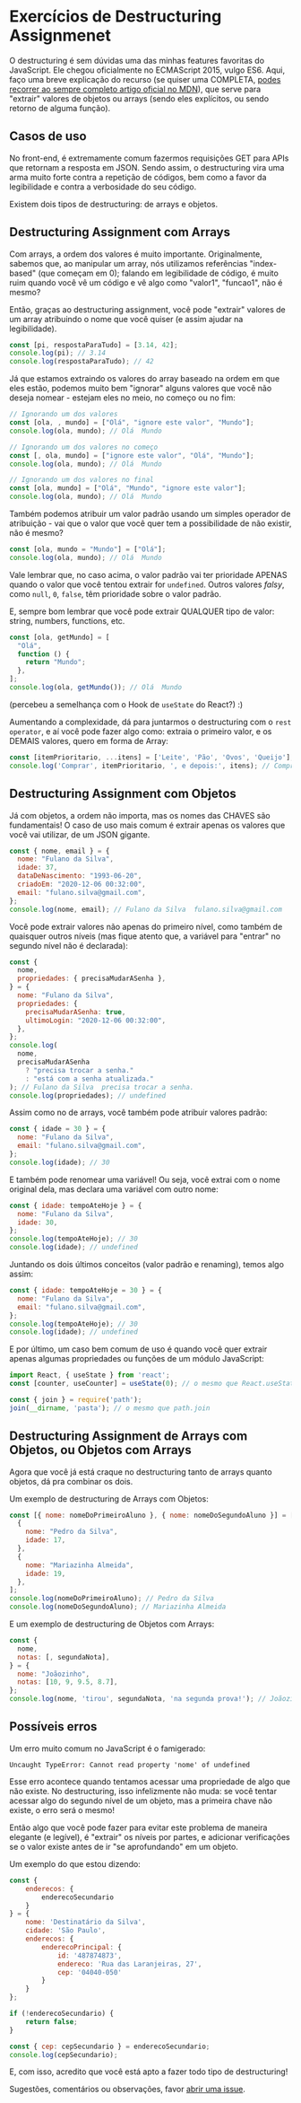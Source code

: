 # Exercícios de Destructuring Assignmenet

O destructuring é sem dúvidas uma das minhas features favoritas do JavaScript. Ele chegou oficialmente no ECMAScript 2015, vulgo ES6. Aqui, faço uma breve explicação do recurso (se quiser uma COMPLETA, [podes recorrer ao sempre completo artigo oficial no MDN](https://developer.mozilla.org/pt-BR/docs/Web/JavaScript/Reference/Operators/Destructuring_assignment)), que serve para "extrair" valores de objetos ou arrays (sendo eles explícitos, ou sendo retorno de alguma função).

## Casos de uso
No front-end, é extremamente comum fazermos requisições GET para APIs que retornam a resposta em JSON. Sendo assim, o destructuring vira uma arma muito forte contra a repetição de códigos, bem como a favor da legibilidade e contra a verbosidade do seu código.

Existem dois tipos de destructuring: de arrays e objetos.

## Destructuring Assignment com Arrays
Com arrays, a ordem dos valores é muito importante. Originalmente, sabemos que, ao manipular um array, nós utilizamos referências "index-based" (que começam em 0); falando em legibilidade de código, é muito ruim quando você vê um código e vê algo como "valor1", "funcao1", não é mesmo?

Então, graças ao destructuring assignment, você pode "extrair" valores de um array atribuindo o nome que você quiser (e assim ajudar na legibilidade).

```js
const [pi, respostaParaTudo] = [3.14, 42];
console.log(pi); // 3.14
console.log(respostaParaTudo); // 42
```

Já que estamos extraindo os valores do array baseado na ordem em que eles estão, podemos muito bem "ignorar" alguns valores que você não deseja nomear - estejam eles no meio, no começo ou no fim:

```js
// Ignorando um dos valores
const [ola, , mundo] = ["Olá", "ignore este valor", "Mundo"];
console.log(ola, mundo); // Olá  Mundo
```

```js
// Ignorando um dos valores no começo
const [, ola, mundo] = ["ignore este valor", "Olá", "Mundo"];
console.log(ola, mundo); // Olá  Mundo
```

```js
// Ignorando um dos valores no final
const [ola, mundo] = ["Olá", "Mundo", "ignore este valor"];
console.log(ola, mundo); // Olá  Mundo
```

Também podemos atribuir um valor padrão usando um simples operador de atribuição - vai que o valor que você quer tem a possibilidade de não existir, não é mesmo?

```js
const [ola, mundo = "Mundo"] = ["Olá"];
console.log(ola, mundo); // Olá  Mundo
```

Vale lembrar que, no caso acima, o valor padrão vai ter prioridade APENAS quando o valor que você tentou extrair for `undefined`. Outros valores *falsy*, como `null`, `0`, `false`, têm prioridade sobre o valor padrão.

E, sempre bom lembrar que você pode extrair QUALQUER tipo de valor: string, numbers, functions, etc.

```js
const [ola, getMundo] = [
  "Olá",
  function () {
    return "Mundo";
  },
];
console.log(ola, getMundo()); // Olá  Mundo
```
(percebeu a semelhança com o Hook de `useState` do React?) :)

Aumentando a complexidade, dá para juntarmos o destructuring com o `rest operator`, e aí você pode fazer algo como: extraia o primeiro valor, e os DEMAIS valores, quero em forma de Array:

```js
const [itemPrioritario, ...itens] = ['Leite', 'Pão', 'Ovos', 'Queijo'];
console.log('Comprar', itemPrioritario, ', e depois:', itens); // Comprar  Leite  , e depois: ['Pão', 'Ovos', 'Queijo'];
```

## Destructuring Assignment com Objetos
Já com objetos, a ordem não importa, mas os nomes das CHAVES são fundamentais! O caso de uso mais comum é extrair apenas os valores que você vai utilizar, de um JSON gigante.

```js
const { nome, email } = {
  nome: "Fulano da Silva",
  idade: 37,
  dataDeNascimento: "1993-06-20",
  criadoEm: "2020-12-06 00:32:00",
  email: "fulano.silva@gmail.com",
};
console.log(nome, email); // Fulano da Silva  fulano.silva@gmail.com
```

Você pode extrair valores não apenas do primeiro nível, como também de quaisquer outros níveis (mas fique atento que, a variável para "entrar" no segundo nível não é declarada):

```js
const {
  nome,
  propriedades: { precisaMudarASenha },
} = {
  nome: "Fulano da Silva",
  propriedades: {
    precisaMudarASenha: true,
    ultimoLogin: "2020-12-06 00:32:00",
  },
};
console.log(
  nome,
  precisaMudarASenha
    ? "precisa trocar a senha."
    : "está com a senha atualizada."
); // Fulano da Silva  precisa trocar a senha.
console.log(propriedades); // undefined
```

Assim como no de arrays, você também pode atribuir valores padrão:
```js
const { idade = 30 } = {
  nome: "Fulano da Silva",
  email: "fulano.silva@gmail.com",
};
console.log(idade); // 30
```

E também pode renomear uma variável! Ou seja, você extrai com o nome original dela, mas declara uma variável com outro nome:
```js
const { idade: tempoAteHoje } = {
  nome: "Fulano da Silva",
  idade: 30,
};
console.log(tempoAteHoje); // 30
console.log(idade); // undefined
```

Juntando os dois últimos conceitos (valor padrão e renaming), temos algo assim:
```js
const { idade: tempoAteHoje = 30 } = {
  nome: "Fulano da Silva",
  email: "fulano.silva@gmail.com",
};
console.log(tempoAteHoje); // 30
console.log(idade); // undefined
```

E por último, um caso bem comum de uso é quando você quer extrair apenas algumas propriedades ou funções de um módulo JavaScript:
```js
import React, { useState } from 'react';
const [counter, useCounter] = useState(0); // o mesmo que React.useState

const { join } = require('path');
join(__dirname, 'pasta'); // o mesmo que path.join
```

## Destructuring Assignment de Arrays com Objetos, ou Objetos com Arrays

Agora que você já está craque no destructuring tanto de arrays quanto objetos, dá pra combinar os dois.

Um exemplo de destructuring de Arrays com Objetos:

```js
const [{ nome: nomeDoPrimeiroAluno }, { nome: nomeDoSegundoAluno }] = [
  {
    nome: "Pedro da Silva",
    idade: 17,
  },
  {
    nome: "Mariazinha Almeida",
    idade: 19,
  },
];
console.log(nomeDoPrimeiroAluno); // Pedro da Silva
console.log(nomeDoSegundoAluno); // Mariazinha Almeida
```

E um exemplo de destructuring de Objetos com Arrays:

```js
const {
  nome,
  notas: [, segundaNota],
} = {
  nome: "Joãozinho",
  notas: [10, 9, 9.5, 8.7],
};
console.log(nome, 'tirou', segundaNota, 'na segunda prova!'); // Joãozinho  tirou  9  na segunda prova!
```

## Possíveis erros
Um erro muito comum no JavaScript é o famigerado:
```
Uncaught TypeError: Cannot read property 'nome' of undefined
```
Esse erro acontece quando tentamos acessar uma propriedade de algo que não existe. No destructuring, isso infelizmente não muda: se você tentar acessar algo do segundo nível de um objeto, mas a primeira chave não existe, o erro será o mesmo!

Então algo que você pode fazer para evitar este problema de maneira elegante (e legível), é "extrair" os níveis por partes, e adicionar verificações se o valor existe antes de ir "se aprofundando" em um objeto.

Um exemplo do que estou dizendo:

```js
const {
    enderecos: {
        enderecoSecundario
    }
} = {
    nome: 'Destinatário da Silva',
    cidade: 'São Paulo',
    enderecos: {
        enderecoPrincipal: {
            id: '487874873',
            endereco: 'Rua das Laranjeiras, 27',
            cep: '04040-050'
        }
    }
};

if (!enderecoSecundario) {
    return false;
}

const { cep: cepSecundario } = enderecoSecundario;
console.log(cepSecundario);
```

E, com isso, acredito que você está apto a fazer todo tipo de destructuring!

Sugestões, comentários ou observações, favor [abrir uma issue](https://github.com/Rikezenho/exercicios-de-destructuring/issues/new).